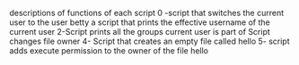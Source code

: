 descriptions of functions of each script
0 -script that switches the current user to the user betty
a script that prints the effective username of the current user
2-Script prints all the groups current user is part of
Script changes file owner
4- Script that creates an empty file called hello
5- script adds execute permission to the owner of the file hello
